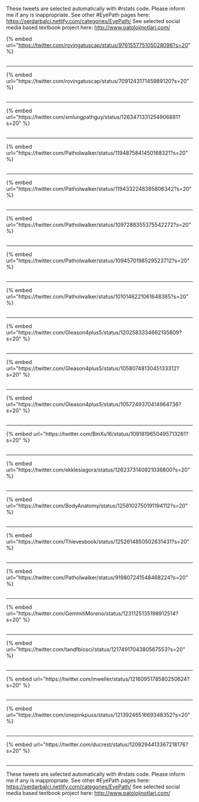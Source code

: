 

These tweets are selected automatically with #rstats code. Please inform me if any is inappropriate.
See other #EyePath pages here: https://serdarbalci.netlify.com/categories/EyePath/ 
See selected social media based textbook project here: http://www.patolojinotlari.com/

{% embed url="https://twitter.com/rovingatuscap/status/976155775105028096?s=20" %}<br>
<br>
<hr>
{% embed url="https://twitter.com/rovingatuscap/status/709124317145989120?s=20" %}<br>
<br>
<hr>
{% embed url="https://twitter.com/smlungpathguy/status/1263471331254906881?s=20" %}<br>
<br>
<hr>
{% embed url="https://twitter.com/Patholwalker/status/1194875841450168321?s=20" %}<br>
<br>
<hr>
{% embed url="https://twitter.com/Patholwalker/status/1194332248385806342?s=20" %}<br>
<br>
<hr>
{% embed url="https://twitter.com/Patholwalker/status/1097288355375542272?s=20" %}<br>
<br>
<hr>
{% embed url="https://twitter.com/Patholwalker/status/1094570198529523712?s=20" %}<br>
<br>
<hr>
{% embed url="https://twitter.com/Patholwalker/status/1010146221061648385?s=20" %}<br>
<br>
<hr>
{% embed url="https://twitter.com/Gleason4plus5/status/1202583334662135809?s=20" %}<br>
<br>
<hr>
{% embed url="https://twitter.com/Gleason4plus5/status/1058074813045133312?s=20" %}<br>
<br>
<hr>
{% embed url="https://twitter.com/Gleason4plus5/status/1057249370414964736?s=20" %}<br>
<br>
<hr>
{% embed url="https://twitter.com/BinXu16/status/1091819650495713281?s=20" %}<br>
<br>
<hr>
{% embed url="https://twitter.com/ekklesiagora/status/1262373140921036800?s=20" %}<br>
<br>
<hr>
{% embed url="https://twitter.com/BodyAnatomy/status/1258102750191194112?s=20" %}<br>
<br>
<hr>
{% embed url="https://twitter.com/Thievesbook/status/1252614850502631431?s=20" %}<br>
<br>
<hr>
{% embed url="https://twitter.com/Patholwalker/status/919807241548468224?s=20" %}<br>
<br>
<hr>
{% embed url="https://twitter.com/GemmitiMoreno/status/1231125135198912514?s=20" %}<br>
<br>
<hr>
{% embed url="https://twitter.com/tandfbiosci/status/1217491704380567553?s=20" %}<br>
<br>
<hr>
{% embed url="https://twitter.com/mweller/status/1216095178580250624?s=20" %}<br>
<br>
<hr>
{% embed url="https://twitter.com/onepinkpuss/status/1213924651669348352?s=20" %}<br>
<br>
<hr>
{% embed url="https://twitter.com/ducrest/status/1208294413367218176?s=20" %}<br>
<br>
<hr>


These tweets are selected automatically with #rstats code. Please inform me if any is inappropriate.
See other #EyePath pages here: https://serdarbalci.netlify.com/categories/EyePath/ 
See selected social media based textbook project here: http://www.patolojinotlari.com/
